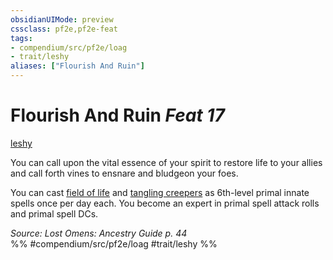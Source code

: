 ```yaml
---
obsidianUIMode: preview
cssclass: pf2e,pf2e-feat
tags:
- compendium/src/pf2e/loag
- trait/leshy
aliases: ["Flourish And Ruin"]
---
```

# Flourish And Ruin  *Feat 17*  
[leshy](../../Rules/traits/leshy-b1.md)  


You can call upon the vital essence of your spirit to restore life to your allies and call forth vines to ensnare and bludgeon your foes.

You can cast [field of life](../spells/field-of-life.md) and [tangling creepers](../spells/tangling-creepers.md) as 6th-level primal innate spells once per day each. You become an expert in primal spell attack rolls and primal spell DCs.

*Source: Lost Omens: Ancestry Guide p. 44*  
%% #compendium/src/pf2e/loag #trait/leshy %%